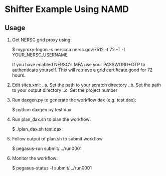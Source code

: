 Shifter Example Using NAMD
===========================

Usage
-----
1. Get NERSC grid proxy using:

    $ myproxy-logon -s nerscca.nersc.gov:7512 -t 72 -T -l YOUR_NERSC_USERNAME

   If you have enabled NERSC's MFA use your PASSWORD+OTP to authenticate yourself. This will retrieve a grid certificate good for 72 hours.

2. Edit sites.xml:
    ..a. Set the path to your scratch directory
    ..b. Set the path to your output directory
    ..c. Set the project number

3. Run daxgen.py to generate the workflow dax (e.g. test.dax):

    $ python daxgen.py test.dax

4. Run plan\_dax.sh to plan the workflow:

    $ ./plan_dax.sh test.dax

5. Follow output of plan.sh to submit workflow

    $ pegasus-run submit/.../run0001

6. Monitor the workflow:

    $ pegasus-status -l submit/.../run0001

